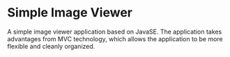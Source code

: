 # Simple Image Viewer
A simple image viewer application based on JavaSE. The application takes advantages from MVC technology, which allows the application to be more flexible and cleanly organized.
